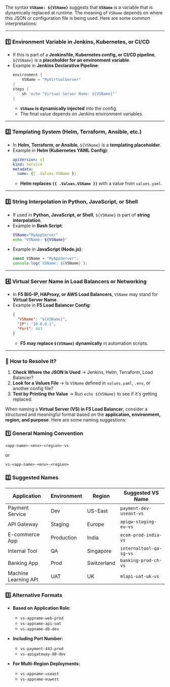 The syntax **`VSName: ${VSName}`** suggests that **`VSName`** is a variable that is dynamically replaced at runtime. The meaning of `VSName` depends on where this JSON or configuration file is being used. Here are some common interpretations:

---

### **1️⃣ Environment Variable in Jenkins, Kubernetes, or CI/CD**
- If this is part of a **Jenkinsfile, Kubernetes config, or CI/CD pipeline**, `${VSName}` is a **placeholder for an environment variable**.
- Example in **Jenkins Declarative Pipeline**:
  ```groovy
  environment {
      VSName = "MyVirtualServer"
  }
  steps {
      sh 'echo "Virtual Server Name: ${VSName}"'
  }
  ```
  - **`VSName` is dynamically injected** into the config.
  - The final value depends on Jenkins environment variables.

---

### **2️⃣ Templating System (Helm, Terraform, Ansible, etc.)**
- In **Helm, Terraform, or Ansible**, `${VSName}` is a **templating placeholder**.
- Example in **Helm (Kubernetes YAML Config)**:
  ```yaml
  apiVersion: v1
  kind: Service
  metadata:
    name: {{ .Values.VSName }}
  ```
  - **Helm replaces `{{ .Values.VSName }}`** with a value from `values.yaml`.

---

### **3️⃣ String Interpolation in Python, JavaScript, or Shell**
- If used in **Python, JavaScript, or Shell**, `${VSName}` is part of **string interpolation**.
- Example in **Bash Script**:
  ```sh
  VSName="MyAppServer"
  echo "VSName: ${VSName}"
  ```
- Example in **JavaScript (Node.js)**:
  ```js
  const VSName = "MyAppServer";
  console.log(`VSName: ${VSName}`);
  ```

---

### **4️⃣ Virtual Server Name in Load Balancers or Networking**
- In **F5 BIG-IP, HAProxy, or AWS Load Balancers**, `VSName` may stand for **Virtual Server Name**.
- Example in **F5 Load Balancer Config**:
  ```json
  {
    "VSName": "${VSName}",
    "IP": "10.0.0.1",
    "Port": 443
  }
  ```
  - **F5 may replace `${VSName}` dynamically** in automation scripts.

---

### **🔹 How to Resolve It?**
1. **Check Where the JSON Is Used** → Jenkins, Helm, Terraform, Load Balancer?
2. **Look for a Values File** → Is `VSName` defined in `values.yaml`, `.env`, or another config file?
3. **Test by Printing the Value** → Run `echo ${VSName}` to see if it's getting replaced.

When naming a **Virtual Server (VS) in F5 Load Balancer**, consider a structured and meaningful format based on the **application, environment, region, and purpose**. Here are some naming suggestions:

### **1️⃣ General Naming Convention**
```
<app-name>-<env>-<region>-vs
```
or
```
vs-<app-name>-<env>-<region>
```

### **2️⃣ Suggested Names**
| Application | Environment | Region | Suggested VS Name |
|-------------|------------|--------|-------------------|
| Payment Service | Dev | US-East | `payment-dev-useast-vs` |
| API Gateway | Staging | Europe | `apigw-staging-eu-vs` |
| E-commerce App | Production | India | `ecom-prod-india-vs` |
| Internal Tool | QA | Singapore | `internaltool-qa-sg-vs` |
| Banking App | Prod | Switzerland | `banking-prod-ch-vs` |
| Machine Learning API | UAT | UK | `mlapi-uat-uk-vs` |

### **3️⃣ Alternative Formats**
- **Based on Application Role:**  
  - `vs-appname-web-prod`
  - `vs-appname-api-uat`
  - `vs-appname-db-dev`
  
- **Including Port Number:**  
  - `vs-payment-443-prod`
  - `vs-apigateway-80-dev`
  
- **For Multi-Region Deployments:**  
  - `vs-appname-useast`
  - `vs-appname-euwest`
  
